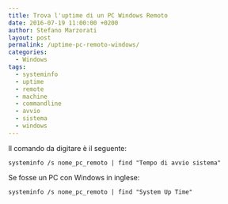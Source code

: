 ```yaml
---
title: Trova l'uptime di un PC Windows Remoto
date: 2016-07-19 11:00:00 +0200
author: Stefano Marzorati
layout: post
permalink: /uptime-pc-remoto-windows/
categories:
  - Windows
tags:
  - systeminfo
  - uptime
  - remote
  - machine
  - commandline
  - avvio
  - sistema
  - windows
---
```

Il comando da digitare è il seguente:   

	systeminfo /s nome_pc_remoto | find "Tempo di avvio sistema"

Se fosse un PC con Windows in inglese:   

	systeminfo /s nome_pc_remoto | find "System Up Time"
